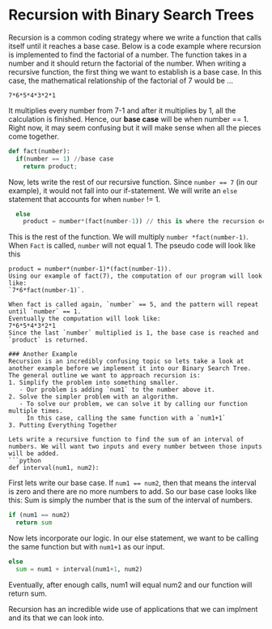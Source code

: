 <!--title={Recursion}-->

<!--badges={Algorithms:5,Python:5}-->

# Recursion with Binary Search Trees 

Recursion is a common coding strategy where we write a function that calls itself until it reaches a base case. 
Below is a code example where recursion is implemented to find the factorial of a number. 
The function takes in a number and it should return the factorial of the number. 
When writing a recursive function, the first thing we want to establish is a base case. In this case, the mathematical relationship of the factorial of 7 would be ...
```
7*6*5*4*3*2*1
```
It multiplies every number from 7-1 and after it multiplies by 1, all the calculation is finished. Hence, our **base case** will be when number == 1. 
Right now, it may seem confusing but it will make sense when all the pieces come together. 
``` python
def fact(number): 
  if(number == 1) //base case 
    return product;
```
Now, lets write the rest of our recursive function. Since `number == 7` (in our example), it would not fall into our if-statement. We will write an `else` statement
that accounts for when `number` != 1. 
```python
  else
    product = number*(fact(number-1)) // this is where the recursion occurs
```
This is the rest of the function. We will multiply `number *fact(number-1)`. When `Fact` is called, `number` will not equal 1. 
The pseudo code will look like this 
```
product = number*(number-1)*(fact(number-1)). 
Using our example of fact(7), the computation of our program will look like:
`7*6*fact(number-1)`.

When fact is called again, `number` == 5, and the pattern will repeat until `number` == 1. 
Eventually the computation will look like: 
7*6*5*4*3*2*1
Since the last `number` multiplied is 1, the base case is reached and `product` is returned. 

### Another Example
Recursion is an incredibly confusing topic so lets take a look at another example before we implement it into our Binary Search Tree.
The general outline we want to approach recursion is:
1. Simplify the problem into something smaller. 
   - Our problem is adding `num1` to the number above it. 
2. Solve the simpler problem with an algorithm.
   - To solve our problem, we can solve it by calling our function multiple times. 
     In this case, calling the same function with a `num1+1`
3. Putting Everything Together 

Lets write a recursive function to find the sum of an interval of numbers. We will want two inputs and every number between those inputs will be added.
```python
def interval(num1, num2):
```
First lets write our base case. If `num1 == num2`, then that means the interval is zero and there are no more numbers to add. So our base case looks like this:
Sum is simply the number that is the sum of the interval of numbers.
```python
if (num1 == num2)
  return sum
```

Now lets incorporate our logic. In our else statement, we want to be calling the same function but with `num1+1` as our input. 
```python
else
  sum = num1 + interval(num1+1, num2)
```
Eventually, after enough calls, num1 will equal num2 and our function will return sum. 

Recursion has an incredible wide use of applications that we can implment and its that we can look into. 

